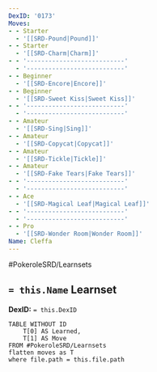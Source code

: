 ```yaml
---
DexID: '0173'
Moves:
- - Starter
  - '[[SRD-Pound|Pound]]'
- - Starter
  - '[[SRD-Charm|Charm]]'
- - '---------------------------'
  - '---------------------------'
- - Beginner
  - '[[SRD-Encore|Encore]]'
- - Beginner
  - '[[SRD-Sweet Kiss|Sweet Kiss]]'
- - '---------------------------'
  - '---------------------------'
- - Amateur
  - '[[SRD-Sing|Sing]]'
- - Amateur
  - '[[SRD-Copycat|Copycat]]'
- - Amateur
  - '[[SRD-Tickle|Tickle]]'
- - Amateur
  - '[[SRD-Fake Tears|Fake Tears]]'
- - '---------------------------'
  - '---------------------------'
- - Ace
  - '[[SRD-Magical Leaf|Magical Leaf]]'
- - '---------------------------'
  - '---------------------------'
- - Pro
  - '[[SRD-Wonder Room|Wonder Room]]'
Name: Cleffa
---
```


#PokeroleSRD/Learnsets

## `= this.Name` Learnset

**DexID:** `= this.DexID`

```dataview
TABLE WITHOUT ID
    T[0] AS Learned,
    T[1] AS Move
FROM #PokeroleSRD/Learnsets
flatten moves as T
where file.path = this.file.path
```
